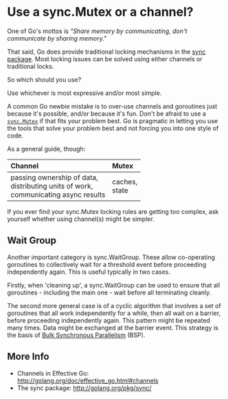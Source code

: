 # Use a sync.Mutex or a channel?

One of Go's mottos is _"Share memory by communicating, don't communicate by sharing memory."_

That said, Go does provide traditional locking mechanisms in the <a href='http://golang.org/pkg/sync/'>sync package</a>.  Most locking issues can be solved using either channels or traditional locks.

So which should you use?

Use whichever is most expressive and/or most simple.

A common Go newbie mistake is to over-use channels and goroutines just because it's possible, and/or because it's fun. Don't be afraid to use a <a href='http://golang.org/pkg/sync/#Mutex'><code>sync.Mutex</code></a> if that fits your problem best. Go is pragmatic in letting you use the tools that solve your problem best and not forcing you into one style of code.

As a general guide, though:

| **Channel** | **Mutex** |
|:------------|:----------|
| passing ownership of data,<br />distributing units of work,<br /> communicating async results | caches,<br />state |

If you ever find your sync.Mutex locking rules are getting too complex, ask yourself whether using channel(s) might be simpler.

## Wait Group

Another important category is sync.WaitGroup. These allow co-operating goroutines to collectively wait for a threshold event before proceeding independently again. This is useful typically in two cases.

Firstly, when 'cleaning up', a sync.WaitGroup can be used to ensure that all goroutines - including the main one - wait before all terminating cleanly.

The second more general case is of a cyclic algorithm that involves a set of goroutines that all work independently for a while, then all wait on a barrier, before proceeding independently again. This pattern might be repeated many times. Data might be exchanged at the barrier event. This strategy is the basis of [Bulk Synchronous Parallelism](https://en.wikipedia.org/wiki/Bulk_synchronous_parallel) (BSP).

## More Info

  * Channels in Effective Go: http://golang.org/doc/effective_go.html#channels
  * The sync package: http://golang.org/pkg/sync/